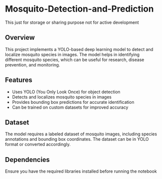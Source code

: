 # Mosquito-Detection-and-Prediction
This just for storage or sharing purpose not for active development
## Overview  
This project implements a YOLO-based deep learning model to detect and localize mosquito species in images. The model helps in identifying different mosquito species, which can be useful for research, disease prevention, and monitoring.  

## Features  
- Uses YOLO (You Only Look Once) for object detection  
- Detects and localizes mosquito species in images  
- Provides bounding box predictions for accurate identification  
- Can be trained on custom datasets for improved accuracy  

## Dataset  
The model requires a labeled dataset of mosquito images, including species annotations and bounding box coordinates. The dataset can be in YOLO format or converted accordingly.  

## Dependencies  
Ensure you have the required libraries installed before running the notebook
